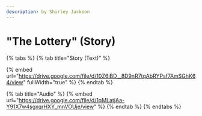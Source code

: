 ```yaml
---
description: by Shirley Jackson
---
```


# "The Lottery" (Story)

{% tabs %}
{% tab title="Story (Text)" %}


{% embed url="https://drive.google.com/file/d/10Z6iBD__8D9nR7tqAbRYPsf7AmSGhK64/view" fullWidth="true" %}
{% endtab %}

{% tab title="Audio" %}
{% embed url="https://drive.google.com/file/d/1qMLatjAa-Y91X7w4sgxqrHXY_mnVOUje/view" %}
{% endtab %}
{% endtabs %}

